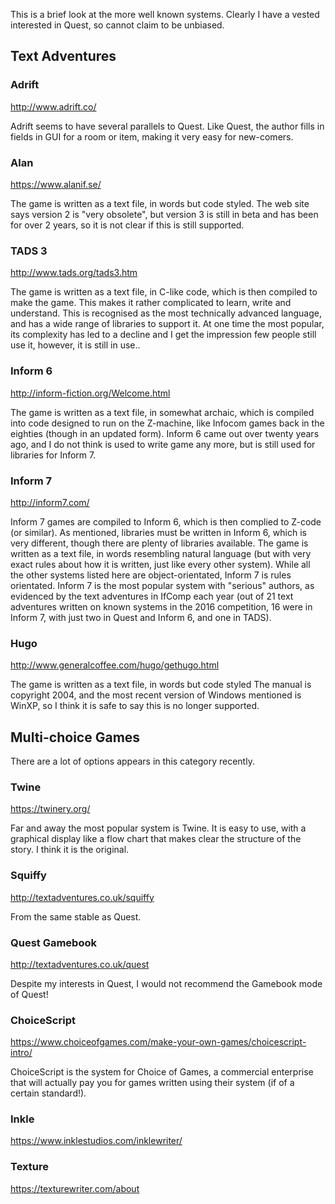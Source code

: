 This is a brief look at the more well known systems. Clearly I have a vested interested in Quest, so cannot claim to be unbiased.

Text Adventures
----------------

### Adrift

http://www.adrift.co/

Adrift seems to have several parallels to Quest. Like Quest, the author fills in fields in GUI for a room or item, making it very easy for new-comers.

### Alan

https://www.alanif.se/

The game is written as a text file, in words but code styled.
The web site says version 2 is "very obsolete", but version 3 is still in beta and has been for over 2 years, so it is not clear if this is still supported.

### TADS 3

http://www.tads.org/tads3.htm

The game is written as a text file, in C-like code, which is then compiled to make the game. This makes it rather complicated to learn, write and understand. This is recognised as the most technically advanced language, and has a wide range of libraries to support it. At one time the most popular, its complexity has led to a decline and I get the impression few people still use it, however, it is still in use..

### Inform 6

http://inform-fiction.org/Welcome.html

The game is written as a text file, in somewhat archaic, which is compiled into code designed to run on the Z-machine, like Infocom games back in the eighties (though in an updated form). Inform 6 came out over twenty years ago, and I do not think is used to write game any more, but is still used for libraries for Inform 7.


### Inform 7

http://inform7.com/

Inform 7 games are compiled to Inform 6, which is then complied to Z-code (or similar). As mentioned, libraries must be written in Inform 6, which is very different, though there are plenty of libraries available.
The game is written as a text file, in words resembling natural language (but with very exact rules about how it is written, just like every other system). While all the other systems listed here are object-orientated, Inform 7 is rules orientated.
Inform 7 is the most popular system with "serious" authors, as evidenced by the text adventures in IfComp each year (out of 21 text adventures written on known systems in the 2016 competition, 16 were in Inform 7, with just two in Quest and Inform 6, and one in TADS).

### Hugo

http://www.generalcoffee.com/hugo/gethugo.html

The game is written as a text file, in words but code styled
The manual is copyright 2004, and the most recent version of Windows mentioned is WinXP, so I think it is safe to say this is no longer supported.

Multi-choice Games
------------------

There are a lot of options appears in this category recently. 

### Twine

https://twinery.org/

Far and away the most popular system is Twine. It is easy to use, with a graphical display like a flow chart that makes clear the structure of the story. I think it is the original.

### Squiffy

http://textadventures.co.uk/squiffy

From the same stable as Quest.

### Quest Gamebook

http://textadventures.co.uk/quest

Despite my interests in Quest, I would not recommend the Gamebook mode of Quest!

### ChoiceScript

https://www.choiceofgames.com/make-your-own-games/choicescript-intro/

ChoiceScript is the system for Choice of Games, a commercial enterprise that will actually pay you for games written using their system (if of a certain standard!).


### Inkle

https://www.inklestudios.com/inklewriter/


### Texture

https://texturewriter.com/about